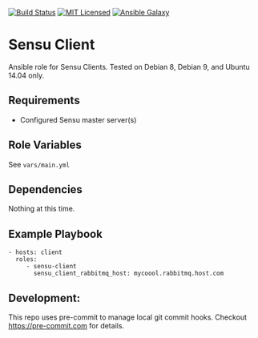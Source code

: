 [![Build Status](https://travis-ci.org/jaredledvina/sensu-client.svg?branch=master)](https://travis-ci.org/jaredledvina/sensu-client)
[![MIT Licensed](https://img.shields.io/badge/license-MIT-green.svg)](https://tldrlegal.com/license/mit-license)
[![Ansible Galaxy](https://img.shields.io/badge/role-jaredledvina.sensu--client-blue.svg)](https://galaxy.ansible.com/jaredledvina/sensu-client/)

Sensu Client
=========

Ansible role for Sensu Clients. Tested on Debian 8, Debian 9, and Ubuntu 14.04 only.

Requirements
------------

* Configured Sensu master server(s)

Role Variables
--------------

See `vars/main.yml`

Dependencies
------------

Nothing at this time.

Example Playbook
----------------

    - hosts: client
      roles:
         - sensu-client
           sensu_client_rabbitmq_host: mycoool.rabbitmq.host.com


Development:
------------

This repo uses pre-commit to manage local git commit hooks. Checkout https://pre-commit.com for details.
